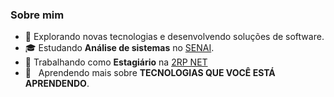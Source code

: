 <h3>Sobre mim</h3>

- 🤔 Explorando novas tecnologias e desenvolvendo soluções de software.
- 🎓 Estudando **Análise de sistemas** no <a href="https://www.sp.senai.br">SENAI</a>.
- 💼 Trabalhando como **Estagiário** na <a href="https://2rpnet.com.br">2RP NET</a>
- 🌱 &nbsp; Aprendendo mais sobre **TECNOLOGIAS QUE VOCÊ ESTÁ APRENDENDO**.
